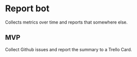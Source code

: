 # Report bot

Collects metrics over time and reports that somewhere else.

## MVP

Collect Github issues and report the summary to a Trello Card.

